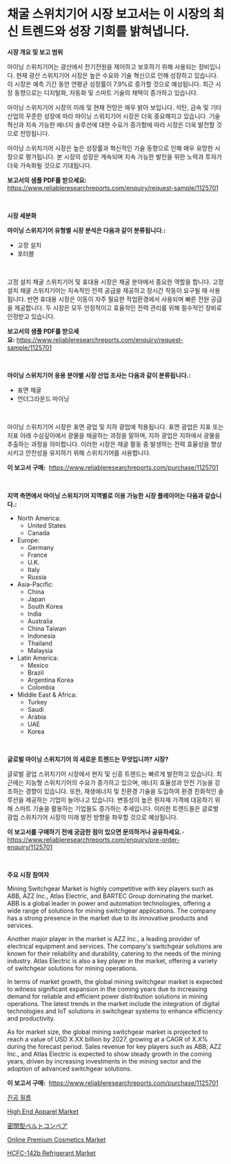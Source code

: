 <p><h1>채굴 스위치기어 시장 보고서는 이 시장의 최신 트렌드와 성장 기회를 밝혀냅니다.</h1></p><p><strong>시장 개요 및 보고 범위</strong></p>
<p><p>마이닝 스위치기어는 광산에서 전기전원을 제어하고 보호하기 위해 사용되는 장비입니다. 현재 광산 스위치기어 시장은 높은 수요와 기술 혁신으로 인해 성장하고 있습니다. 이 시장은 예측 기간 동안 연평균 성장률이 7.9%로 증가할 것으로 예상됩니다. 최근 시장 동향으로는 디지털화, 자동화 및 스마트 기술의 채택이 증가하고 있습니다.</p><p>마이닝 스위치기어 시장의 미래 및 현재 전망은 매우 밝아 보입니다. 석탄, 금속 및 기타 산업의 꾸준한 성장에 따라 마이닝 스위치기어 시장은 더욱 중요해지고 있습니다. 기술 혁신과 지속 가능한 에너지 솔루션에 대한 수요가 증가함에 따라 시장은 더욱 발전할 것으로 전망됩니다.</p><p>마이닝 스위치기어 시장은 높은 성장률과 혁신적인 기술 동향으로 인해 매우 유망한 시장으로 평가됩니다. 본 시장의 성장은 계속되며 지속 가능한 발전을 위한 노력과 투자가 더욱 가속화될 것으로 기대됩니다.</p></p>
<p><strong>보고서의 샘플 PDF를 받으세요:</strong> <a href="https://www.reliableresearchreports.com/enquiry/request-sample/1125701">https://www.reliableresearchreports.com/enquiry/request-sample/1125701</a></p>
<p>&nbsp;</p>
<p><strong>시장 세분화</strong></p>
<p><strong>마이닝 스위치기어 유형별 시장 분석은 다음과 같이 분류됩니다.:</strong></p>
<p><ul><li>고정 설치</li><li>포터블</li></ul></p>
<p>&nbsp;</p>
<p><p>고정 설치 채굴 스위치기어 및 휴대용 시장은 채굴 분야에서 중요한 역할을 합니다. 고정 설치 채굴 스위치기어는 지속적인 전력 공급을 제공하고 장시간 작동이 요구될 때 사용됩니다. 반면 휴대용 시장은 이동이 자주 필요한 작업환경에서 사용되며 빠른 전원 공급을 제공합니다. 두 시장은 모두 안정적이고 효율적인 전력 관리를 위해 필수적인 장비로 인정받고 있습니다.</p></p>
<p><strong>보고서의 샘플 PDF를 받으세요:</strong>&nbsp;<a href="https://www.reliableresearchreports.com/enquiry/request-sample/1125701">https://www.reliableresearchreports.com/enquiry/request-sample/1125701</a></p>
<p>&nbsp;</p>
<p><strong> 마이닝 스위치기어 응용 분야별 시장 산업 조사는 다음과 같이 분류됩니다.:</strong></p>
<p><ul><li>표면 채굴</li><li>언더그라운드 마이닝</li></ul></p>
<p>&nbsp;</p>
<p><p>마이닝 스위치기어 시장은 표면 광업 및 지하 광업에 적용됩니다. 표면 광업은 지표 또는 지표 아래 수심깊이에서 광물을 채굴하는 과정을 말하며, 지하 광업은 지하에서 광물을 추출하는 과정을 의미합니다. 이러한 시장은 채굴 활동 중 발생하는 전력 효율성을 향상시키고 안전성을 유지하기 위해 스위치기어를 사용합니다.</p></p>
<p><strong>이 보고서 구매:</strong>&nbsp; <a href="https://www.reliableresearchreports.com/purchase/1125701">https://www.reliableresearchreports.com/purchase/1125701</a></p>
<p>&nbsp;</p>
<p><strong>지역 측면에서 마이닝 스위치기어 지역별로 이용 가능한 시장 플레이어는 다음과 같습니다.:</strong></p>
<p><ul>
    <li>
        North America:
        <ul>
            <li>United States</li>
            <li>Canada</li>
        </ul>
    </li>
    <li>
        Europe:
        <ul>
            <li>Germany</li>
            <li>France</li>
            <li>U.K.</li>
            <li>Italy</li>
            <li>Russia</li>
        </ul>
    </li>
    <li>
        Asia-Pacific:
        <ul>
            <li>China</li>
            <li>Japan</li>
            <li>South Korea</li>
            <li>India</li>
            <li>Australia</li>
            <li>China Taiwan</li>
            <li>Indonesia</li>
            <li>Thailand</li>
            <li>Malaysia</li>
        </ul>
    </li>
    <li>
        Latin America:
        <ul>
            <li>Mexico</li>
            <li>Brazil</li>
            <li>Argentina Korea</li>
            <li>Colombia</li>
        </ul>
    </li>
    <li>
        Middle East & Africa:
        <ul>
            <li>Turkey</li>
            <li>Saudi</li>
            <li>Arabia</li>
            <li>UAE</li>
            <li>Korea</li>
        </ul>
    </li>
    </ul></p>
<p>&nbsp;</p>
<p><strong>글로벌 마이닝 스위치기어 의 새로운 트렌드는 무엇입니까? 시장?</strong></p>
<p><p>글로벌 광업 스위치기어 시장에서 현지 및 신흥 트렌드는 빠르게 발전하고 있습니다. 최근에는 지능형 스위치기어의 수요가 증가하고 있으며, 에너지 효율성과 안전 기능을 강조하는 경향이 있습니다. 또한, 재생에너지 및 친환경 기술을 도입하여 환경 친화적인 솔루션을 제공하는 기업이 늘어나고 있습니다. 변동성이 높은 원자재 가격에 대응하기 위해 스마트 기술을 활용하는 기업들도 증가하는 추세입니다. 이러한 트렌드들은 글로벌 광업 스위치기어 시장의 미래 발전 방향을 좌우할 것으로 예상됩니다.</p></p>
<p><strong>이 보고서를 구매하기 전에 궁금한 점이 있으면 문의하거나 공유하세요.</strong>- <a href="https://www.reliableresearchreports.com/enquiry/pre-order-enquiry/1125701">https://www.reliableresearchreports.com/enquiry/pre-order-enquiry/1125701</a></p>
<p>&nbsp;</p>
<p><strong>주요 시장 참여자</strong></p>
<p><p>Mining Switchgear Market is highly competitive with key players such as ABB, AZZ Inc., Atlas Electric, and BARTEC Group dominating the market. ABB is a global leader in power and automation technologies, offering a wide range of solutions for mining switchgear applications. The company has a strong presence in the market due to its innovative products and services.</p><p>Another major player in the market is AZZ Inc., a leading provider of electrical equipment and services. The company's switchgear solutions are known for their reliability and durability, catering to the needs of the mining industry. Atlas Electric is also a key player in the market, offering a variety of switchgear solutions for mining operations.</p><p>In terms of market growth, the global mining switchgear market is expected to witness significant expansion in the coming years due to increasing demand for reliable and efficient power distribution solutions in mining operations. The latest trends in the market include the integration of digital technologies and IoT solutions in switchgear systems to enhance efficiency and productivity.</p><p>As for market size, the global mining switchgear market is projected to reach a value of USD X.XX billion by 2027, growing at a CAGR of X.X% during the forecast period. Sales revenue for key players such as ABB, AZZ Inc., and Atlas Electric is expected to show steady growth in the coming years, driven by increasing investments in the mining sector and the adoption of advanced switchgear solutions.</p></p>
<p><strong>이 보고서 구매:</strong>&nbsp;&nbsp;<a href="https://www.reliableresearchreports.com/purchase/1125701">https://www.reliableresearchreports.com/purchase/1125701</a></p>
<p><p><a href="https://github.com/sougarounis/Market-Research-Report-List-2/blob/main/1415712189538.md">진공 필름</a></p><p><a href="https://issuu.com/reportprime-2/docs/high-end-apparel-market-size-2030.pptx">High End Apparel Market</a></p><p><a href="https://github.com/oqoeusbvpadwjs08/Market-Research-Report-List-1/blob/main/4005286189717.md">密閉型ベルトコンベア</a></p><p><a href="https://issuu.com/reportprime-2/docs/online-premium-cosmetics-market-size-2030.pptx">Online Premium Cosmetics Market</a></p><p><a href="https://cautious-neon-760.notion.site/HCFC-142b-Refrigerant-Market-Analysis-Examines-its-Scope-on-Growth-Opportunities-and-Forecasted-Tre-4e6240b84d64435e88f2cd9d2ff3243e">HCFC-142b Refrigerant Market</a></p></p>
